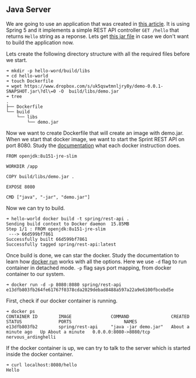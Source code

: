 ## Java Server

We are going to use an application that was created in [this article](https://www.gitbook.com/book/ondrej-kvasnovsky/spring-handbook/edit#/edit/master/chapter1/rest-api.md?_k=dalfz5). It is using Spring 5 and it implements a simple REST API controller `GET /hello` that returns `Hello` string as a reponse. Lets get [this jar file](https://www.dropbox.com/s/uk5qswtmnljry8y/demo-0.0.1-SNAPSHOT.jar?dl=0) in case we don't want to build the application now.

Lets create the following directory structure with all the required files before we start.

```
➜ mkdir -p hello-word/build/libs
➜ cd hello-world
➜ touch Dockerfile
➜ wget https://www.dropbox.com/s/uk5qswtmnljry8y/demo-0.0.1-SNAPSHOT.jar\?dl\=0 -O  build/libs/demo.jar
➜ tree
.
├── Dockerfile
└── build
    └── libs
        └── demo.jar
```

Now we want to create Dockerfile that will create an image with demo.jar. When we start that docker image, we want to start the Sprint REST API on port 8080. Study the [documentation](https://docs.docker.com/engine/reference/builder) what each docker instruction does.

```
FROM openjdk:8u151-jre-slim

WORKDIR /app

COPY build/libs/demo.jar .

EXPOSE 8080

CMD ["java", "-jar", "demo.jar"]
```

Now we can try to build. 

```
➜ hello-world docker build -t spring/rest-api .
Sending build context to Docker daemon  15.85MB
Step 1/1 : FROM openjdk:8u151-jre-slim
 ---> 66d599bf7861
Successfully built 66d599bf7861
Successfully tagged spring/rest-api:latest
```

Once build is done, we can star the docker. Study the documentation to learn how [docker run](https://docs.docker.com/engine/reference/run/) works with all the options. Here we use `-d` flag to run container in detached mode. `-p` flag says port mapping, from docker container to our system. 

```
➜ docker run -d -p 8080:8080 spring/rest-api
e13dfb803fb264fe61767f0378cda2029debad8488a597a22a9e6100fbcebd5e
```

First, check if our docker container is running. 

```
➜ docker ps
CONTAINER ID        IMAGE               COMMAND                CREATED              STATUS              PORTS                    NAMES
e13dfb803fb2        spring/rest-api     "java -jar demo.jar"   About a minute ago   Up About a minute   0.0.0.0:8080->8080/tcp   nervous_ardinghelli
```

If the docker container is up, we can try to talk to the server which is started inside the docker container.

```
➜ curl localhost:8080/hello
Hello
```



